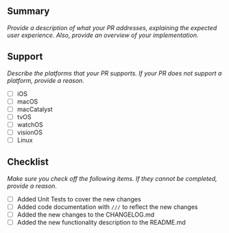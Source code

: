 ## Summary

_Provide a description of what your PR addresses, explaining the expected user experience. Also, provide an overview of your implementation._

## Support

_Describe the platforms that your PR supports. If your PR does not support a platform, provide a reason._

- [ ] iOS
- [ ] macOS
- [ ] macCatalyst
- [ ] tvOS
- [ ] watchOS
- [ ] visionOS
- [ ] Linux

## Checklist

_Make sure you check off the following items. If they cannot be completed, provide a reason._

- [ ] Added Unit Tests to cover the new changes
- [ ] Added code documentation with `///` to reflect the new changes
- [ ] Added the new changes to the CHANGELOG.md
- [ ] Added the new functionality description to the README.md
